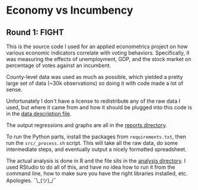 # Economy vs Incumbency

## Round 1: FIGHT

This is the source code I used for an applied econometrics project on how various economic indicators correlate with voting behaviors. Specifically, it was measuring the effects of unemployment, GDP, and the stock market on percentage of votes against an incumbent. 

County-level data was used as much as possible, which yielded a pretty large set of data (~30k observations) so doing it with code made a lot of sense. 

Unfortunately I don't have a license to redistribute any of the raw data I used, but where it came from and how it should be plugged into this code is in the [data description file](./data/data_description.txt). 

The output regressions and graphs are all in the [reports directory](./reports/).

To run the Python parts, install the packages from `requirements.txt`, then run the `src/_process.sh` script. This will take all the raw data, do some intermediate steps, and eventually output a nicely formatted spreadsheet. 

The actual analysis is done in R and the file sits in the [analysis directory](./analysis/). I used RStudio to do all of this, and have no idea how to run it from the command line, how to make sure you have the right libraries installed, etc. Apologies. ¯\\_(ツ)\_/¯ 
